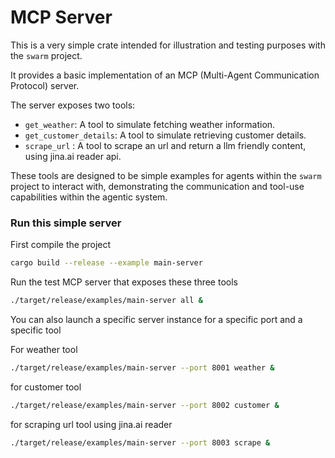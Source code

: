 # MCP Server

This is a very simple crate intended for illustration and testing purposes with the `swarm` project.

It provides a basic implementation of an MCP (Multi-Agent Communication Protocol) server.

The server exposes two tools:

*   `get_weather`: A tool to simulate fetching weather information.
*   `get_customer_details`: A tool to simulate retrieving customer details.
*   `scrape_url` : A tool to scrape an url and return a llm friendly content, using jina.ai reader api.

These tools are designed to be simple examples for agents within the `swarm` project to interact with, demonstrating the communication and tool-use capabilities within the agentic system.


### **Run this simple server**

First compile the project

```bash
cargo build --release --example main-server
```


Run the test MCP server that exposes these three tools

```bash
./target/release/examples/main-server all &
```

You can also launch a specific server instance for a specific port and a specific tool

For weather tool
```bash
./target/release/examples/main-server --port 8001 weather &
```

for customer tool
```bash
./target/release/examples/main-server --port 8002 customer &
```

for scraping url tool using jina.ai reader
```bash
./target/release/examples/main-server --port 8003 scrape &
```
